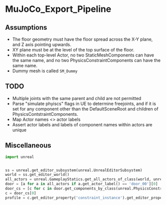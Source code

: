 # MuJoCo_Export_Pipeline

## Assumptions
- The floor geometry must have the floor spread across the X-Y plane, and Z axis pointing upwards.
- XY plane must be at the level of the top surface of the floor.
- Within each top-level Actor, no two StaticMeshComponents can have the same name, and no two PhysicsConstraintComponents can have the same name.
- Dummy mesh is called `SM_Dummy`

## TODO
- Multiple joints with the same parent and child are not permitted
- Parse "simulate phyiscs" flags in UE to determine freejoints, and if it is set for any component other than the DefaultSceneRoot and children of PhysicsContstraintComponents.
- Map Actor names <> actor labels
- Assert actor labels and labels of component names within actors are unique

## Miscellaneous
```python
import unreal


ss = unreal.get_editor_subsystem(unreal.UnrealEditorSubsystem)
world = ss.get_editor_world()
all_actors = unreal.GameplayStatics.get_all_actors_of_class(world, unreal.Actor)
door = [a for a in all_actors if a.get_actor_label() == 'door_00'][0]
door_cs = [c for c in door.get_components_by_class(unreal.PhysicsConstraintComponent)]
c = door_cs[0]
profile = c.get_editor_property('constraint_instance').get_editor_property('profile_instance')
```